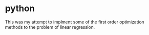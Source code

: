 # python
This was my attempt to implment some of the first order optimization methods to the problem of linear regression. 
